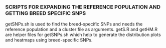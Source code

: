 ### SCRIPTS FOR EXPANDING THE REFERENCE POPULATION AND GETTING BREED SPECIFIC SNPS
getSNPs.sh is used to find the breed-specific SNPs and needs the reference population and a cluster file as arguments. 
getS.R and getHM.R are helper files for getSNPs.sh which help to generate the distribution plots and heatmaps using breed-specific SNPs. 


